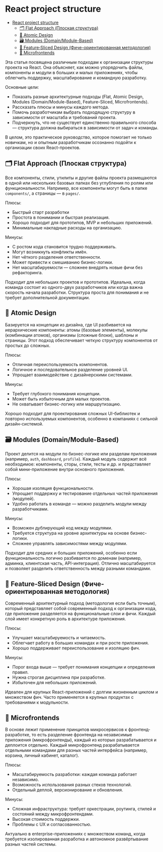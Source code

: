 # React project structure

<!-- TOC -->
* [React project structure](#react-project-structure)
  * [🗂️ Flat Approach (Плоская структура)](#-flat-approach-плоская-структура)
  * [🧩 Atomic Design](#-atomic-design)
  * [🗃️ Modules (Domain/Module-Based)](#-modules-domainmodule-based)
  * [🍰 Feature‑Sliced Design (Фиче-ориентированная методология)](#-featuresliced-design-фиче-ориентированная-методология)
  * [🧩 Microfrontends](#-microfrontends)
<!-- TOC -->

Эта статья посвящена различным подходам к организации структуры проекта на React.
Она объясняет, как можно упорядочить файлы, компоненты и модули в больших и малых приложениях, чтобы облегчить поддержку, масштабирование и командную разработку.

Основные цели:

- Показать разные архитектурные подходы (Flat, Atomic Design, Modules (Domain/Module-Based), Feature-Sliced, Microfrontends).
- Рассказать плюсы и минусы каждого метода.
- Помочь разработчикам выбрать подходящую структуру в зависимости от масштаба и требований проекта.
- Подчеркнуть, что не существует единственно правильного способа — структура должна выбираться в зависимости от задач и команды.

В целом, это практическое руководство, которое помогает не только новичкам, но и опытным разработчикам осознанно подойти к организации своих React-проектов.


## 🗂️ Flat Approach (Плоская структура)

Все компоненты, стили, утилиты и другие файлы проекта размещаются в одной или нескольких базовых папках без углубления по ролям или функциональности. 
Например, все компоненты могут быть в папке `components/`, а страницы — в `pages/`.

Плюсы:
- Быстрый старт разработки
- Простота в понимании и быстрая реализация.
- Хорошо подходит для прототипов, MVP и небольших приложений.
- Минимальные накладные расходы на организацию.

Минусы:
- С ростом кода становится трудно поддерживать.
- Могут возникнуть конфликты имён.
- Нет чёткого разделения ответственности.
- Может привести к смешиванию бизнес-логики.
- Нет масштабируемости — сложнее внедрять новые фичи без рефакторинга.

Подходит для небольших проектов и прототипов. Идеальна, когда команда состоит из одного-двух разработчиков или когда важна скорость начала разработки. Структура проста для понимания и не требует дополнительной документации.

## 🧩 Atomic Design

Базируется на концепции из дизайна, где UI разбивается на иерархические компоненты: атомы (базовые элементы), молекулы (комбинации атомов), организмы (сложные блоки), шаблоны и страницы.
Этот подход обеспечивает четкую структуру компонентов от простых до сложных.

Плюсы:
 
- Отличная переиспользуемость компонентов.
- Логичное и последовательное разделение уровней UI.
- Упрощает взаимодействие с дизайнерскими системами.

Минусы:

- Требует глубокого понимания концепции.
- Может быть избыточным для малых проектов.
- Не охватывает бизнес-логику или маршрутизацию.


Хорошо подходит для проектирования сложных UI-библиотек и повторно используемых компонентов, особенно в компаниях с сильной дизайн-системой.

## 🗃️ Modules (Domain/Module-Based)

Проект делится на модули по бизнес-логике или разделам приложения (например, `auth`, `dashboard`, `profile`).
Каждый модуль содержит всё необходимое: компоненты, сторы, стили, тесты и др. и представляет собой мини-приложение внутри основного приложения.

Плюсы:

- Хорошая изоляция функциональности.
- Упрощает поддержку и тестирование отдельных частей приложения (модулей).
- Удобно работать в команде — можно разделить модули между разработчиками.

Минусы:

- Возможен дублирующий код между модулями.
- Требуется структура на уровне архитектуры на основе бизнес-логики.
- Сложнее управлять зависимостями между модулями.

Подходит для средних и больших приложений, особенно если функциональность логично разбивается по доменам (например, админка, клиентская часть, API-интеграция).
Отлично масштабируется и позволяет разделить ответственность между разными командами.

## 🍰 Feature‑Sliced Design (Фиче-ориентированная методология)

Современный архитектурный подход (методология если быть точным), который  представляет собой современный подход к организации кода, где приложение разделяется на функциональные слои и фичи.
Каждый слой имеет конкретную роль в архитектуре приложения.

Плюсы:

- Улучшает масштабируемость и читаемость.
- Облегчает работу в больших командах и при росте приложения.
- Хорошо поддерживает переиспользование и изоляцию фич.

Минусы:

- Порог входа выше — требует понимания концепции и определения правил.
- Нужна строгая дисциплина при разработке.
- Избыточен для небольших приложений.

Идеален для крупных React-приложений с долгим жизненным циклом и множеством фич.
Часто применяется в крупных продуктах с требованиями к модульности.

## 🧩 Microfrontends

В основе лежит применение принципов микросервисов к фронтенд-разработке, 
то есть разделение фронтенда на независимые приложения (микрофронтенды), каждый из которых разрабатывается и деплоится отдельно.
Каждый микрофронтенд разрабатывается отдельными командами для разных частей интерфейса (например, корзина, личный кабинет, каталог).

Плюсы:

- Масштабируемость разработки: каждая команда работает независимо.
- Возможность использования разных стеков технологий.
- Отдельный деплой, версионирование и обновления.

Минусы:

- Сложная инфраструктура: требует оркестрации, роутинга, стилей и состояний между микрофронтендами.
- Высокая стоимость поддержки.
- Проблемы с UX и согласованностью.

Актуально в enterprise-приложениях с множеством команд, когда требуется изолированная разработка и автономное развёртывание разных частей системы.